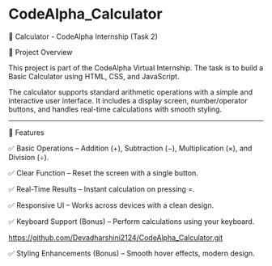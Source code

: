 # CodeAlpha_Calculator
🧮 Calculator - CodeAlpha Internship (Task 2)

📌 Project Overview

This project is part of the CodeAlpha Virtual Internship.
The task is to build a Basic Calculator using HTML, CSS, and JavaScript.

The calculator supports standard arithmetic operations with a simple and interactive user interface. It includes a display screen, number/operator buttons, and handles real-time calculations with smooth styling.


---

🚀 Features

✅ Basic Operations – Addition (+), Subtraction (−), Multiplication (×), and Division (÷).

✅ Clear Function – Reset the screen with a single button.

✅ Real-Time Results – Instant calculation on pressing =.

✅ Responsive UI – Works across devices with a clean design.

✅ Keyboard Support (Bonus) – Perform calculations using your keyboard.


https://github.com/Devadharshini2124/CodeAlpha_Calculator.git

✅ Styling Enhancements (Bonus) – Smooth hover effects, modern design.
